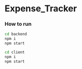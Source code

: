 # Expense_Tracker

### How to run

```bash
cd backend
npm i
npm start
```

```bash
cd client
npm i
npm start
```
